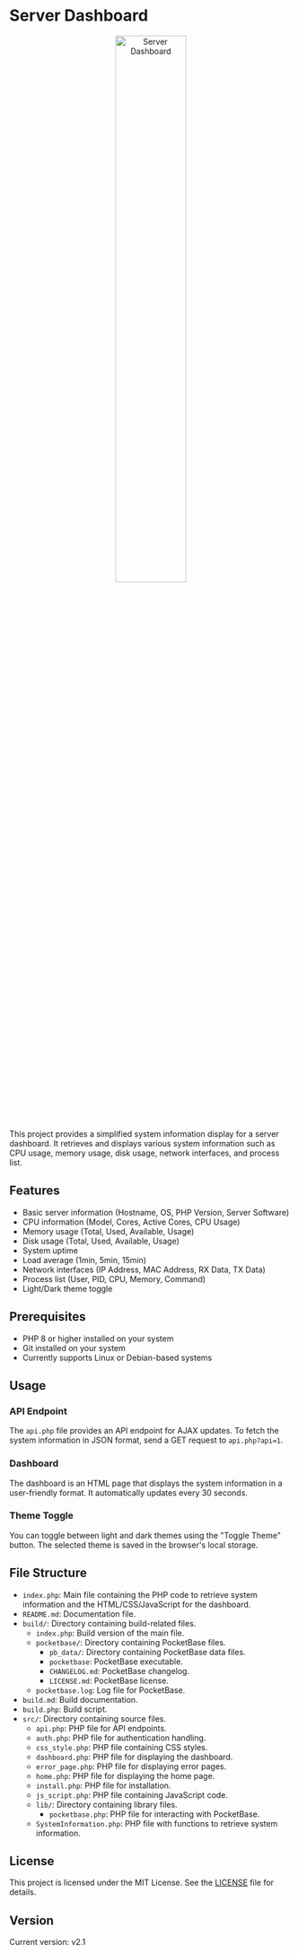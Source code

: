 # Server Dashboard

<div style="text-align: center;">
  <img src="https://github.com/user-attachments/assets/a07ba3fb-5b64-49fa-8ccc-fc78d3321570" alt="Server Dashboard" style="width: 50%; height: auto;">
</div>
This project provides a simplified system information display for a server dashboard. It retrieves and displays various system information such as CPU usage, memory usage, disk usage, network interfaces, and process list.

## Features

- Basic server information (Hostname, OS, PHP Version, Server Software)
- CPU information (Model, Cores, Active Cores, CPU Usage)
- Memory usage (Total, Used, Available, Usage)
- Disk usage (Total, Used, Available, Usage)
- System uptime
- Load average (1min, 5min, 15min)
- Network interfaces (IP Address, MAC Address, RX Data, TX Data)
- Process list (User, PID, CPU, Memory, Command)
- Light/Dark theme toggle

## Prerequisites

- PHP 8 or higher installed on your system
- Git installed on your system
- Currently supports Linux or Debian-based systems

## Usage

### API Endpoint

The `api.php` file provides an API endpoint for AJAX updates. To fetch the system information in JSON format, send a GET request to `api.php?api=1`.

### Dashboard

The dashboard is an HTML page that displays the system information in a user-friendly format. It automatically updates every 30 seconds.

### Theme Toggle

You can toggle between light and dark themes using the "Toggle Theme" button. The selected theme is saved in the browser's local storage.

## File Structure

- `index.php`: Main file containing the PHP code to retrieve system information and the HTML/CSS/JavaScript for the dashboard.
- `README.md`: Documentation file.
- `build/`: Directory containing build-related files.
  - `index.php`: Build version of the main file.
  - `pocketbase/`: Directory containing PocketBase files.
    - `pb_data/`: Directory containing PocketBase data files.
    - `pocketbase`: PocketBase executable.
    - `CHANGELOG.md`: PocketBase changelog.
    - `LICENSE.md`: PocketBase license.
  - `pocketbase.log`: Log file for PocketBase.
- `build.md`: Build documentation.
- `build.php`: Build script.
- `src/`: Directory containing source files.
  - `api.php`: PHP file for API endpoints.
  - `auth.php`: PHP file for authentication handling.
  - `css_style.php`: PHP file containing CSS styles.
  - `dashboard.php`: PHP file for displaying the dashboard.
  - `error_page.php`: PHP file for displaying error pages.
  - `home.php`: PHP file for displaying the home page.
  - `install.php`: PHP file for installation.
  - `js_script.php`: PHP file containing JavaScript code.
  - `lib/`: Directory containing library files.
    - `pocketbase.php`: PHP file for interacting with PocketBase.
  - `SystemInformation.php`: PHP file with functions to retrieve system information.

## License

This project is licensed under the MIT License. See the [LICENSE](LICENSE) file for details.

## Version

Current version: v2.1

